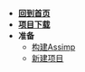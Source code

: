 <!-- docs/prepare/_sidebar.md -->

- [**回到首页**](README.md)
- [**项目下载**](https://github.com/MKXJun/DirectX11-With-Windows-SDK)
- **准备**
  - [构建Assimp](prepare/01.md)
  - [新建项目](prepare/02.md)

